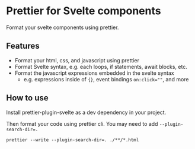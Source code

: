 # Prettier for Svelte components

Format your svelte components using prettier.

## Features

-   Format your html, css, and javascript using prettier
-   Format Svelte syntax, e.g. each loops, if statements, await blocks, etc.
-   Format the javascript expressions embedded in the svelte syntax
    -   e.g. expressions inside of `{}`, event bindings `on:click=""`, and more

## How to use

Install prettier-plugin-svelte as a dev dependency in your project.

Then format your code using prettier cli. You may need to add `--plugin-search-dir=.`

```
prettier --write --plugin-search-dir=. ./**/*.html
```
